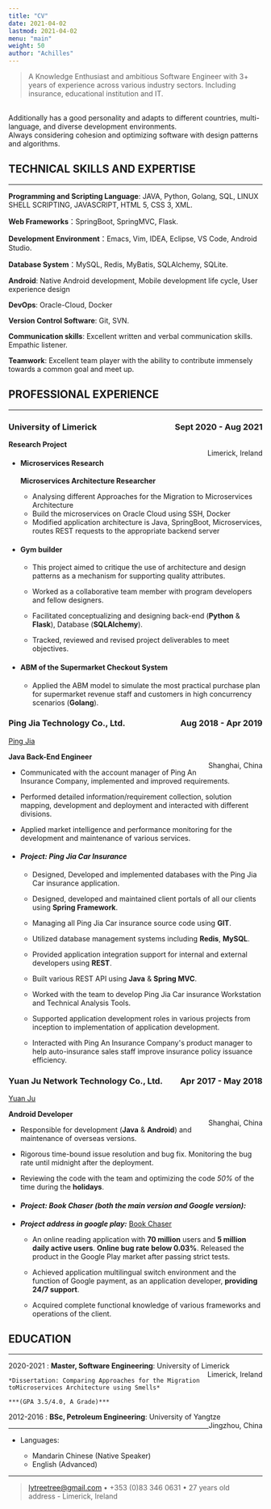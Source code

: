 ```yaml
---
title: "CV"
date: 2021-04-02
lastmod: 2021-04-02
menu: "main"
weight: 50
author: "Achilles"
---
```




>  A Knowledge Enthusiast and ambitious Software Engineer with 3+ years of experience across various industry sectors. Including insurance, educational institution and IT.
<br> 
Additionally has a good personality and adapts to different countries, multi-language, and diverse development environments.
<br> 
Always considering cohesion and optimizing software with design patterns and algorithms.  

<br>

## **TECHNICAL SKILLS AND EXPERTISE**
----------
    
**Programming and Scripting Language**: JAVA, Python, Golang, SQL, LINUX SHELL SCRIPTING, JAVASCRIPT, HTML 5, CSS 3, XML. 

**Web Frameworks**：SpringBoot, SpringMVC, Flask. 

**Development Environment**：Emacs, Vim, IDEA, Eclipse, VS Code, Android Studio. 

**Database System**：MySQL, Redis, MyBatis, SQLAlchemy, SQLite. 

**Android**:  Native Android development, Mobile development life cycle, User experience design 

**DevOps**: Oracle-Cloud, Docker

**Version Control Software**: Git, SVN. 

**Communication skills**: Excellent written and verbal communication skills. Empathic listener.  

**Teamwork**: Excellent team player with the ability to contribute immensely towards a common goal and meet up.	




## **PROFESSIONAL EXPERIENCE** 
--------------------
### **University of Limerick <span style="float:right">Sept 2020 - Aug 2021</span>** 

**Research Project**									 
<span style="float:right">Limerick, Ireland</span>

- #### Microservices Research
    **Microservices Architecture Researcher**

    * Analysing different Approaches for the Migration to Microservices Architecture
    * Build the microservices on Oracle Cloud using SSH, Docker
    * Modified application architecture is Java, SpringBoot, Microservices, routes REST requests to the appropriate backend server
- #### Gym builder 
 
    * This project aimed to critique the use of architecture and design patterns as a mechanism for supporting quality attributes. 

    * Worked as a collaborative team member with program developers and fellow designers. 

    * Facilitated conceptualizing and designing back-end (**Python** & **Flask**), Database (**SQLAlchemy**). 

    * Tracked, reviewed and revised project deliverables to meet objectives. 

- #### ABM of the Supermarket Checkout System 

    * Applied the ABM model to simulate the most practical purchase plan for supermarket revenue staff and customers in high concurrency scenarios (**Golang**). 


### **Ping Jia Technology Co., Ltd.<span style="float:right">Aug 2018 - Apr 2019</span>** 
[Ping Jia](http://www.chinaubi.com/main/)

**Java Back-End Engineer**	  		 
<span style="float:right">Shanghai, China</span>				
   

* Communicated with the account manager of Ping An Insurance Company, implemented and improved requirements. 

* Performed detailed information/requirement collection, solution mapping, development and deployment and interacted with different divisions.  

* Applied market intelligence and performance monitoring for the development and maintenance of various services. 

 - #### ***Project: Ping Jia Car Insurance*** 

    * Designed, Developed and implemented databases with the Ping Jia Car insurance application.  

    * Designed, developed and maintained client portals of all our clients using **Spring Framework**. 

    * Managing all Ping Jia Car insurance source code using **GIT**.  

    * Utilized database management systems including **Redis**, **MySQL**.  

    * Provided application integration support for internal and external developers using **REST**.  

    * Built various REST API using **Java** & **Spring MVC**.  

    * Worked with the team to develop Ping Jia Car insurance Workstation and Technical Analysis Tools.  

    * Supported application development roles in various projects from inception to implementation of application development. 

    * Interacted with Ping An Insurance Company's product manager to help auto-insurance sales staff improve insurance policy issuance efficiency. 


### **Yuan Ju Network Technology Co., Ltd.<span style="float:right">Apr 2017 - May 2018</span>** 
   [Yuan Ju](http://www.1391.com/)
<br>

**Android Developer** 								 
<span style="float:right">Shanghai, China</span> 

* Responsible for development (**Java** & **Android**) and maintenance of overseas versions. 

* Rigorous time-bound issue resolution and bug fix. Monitoring the bug rate until midnight after the deployment. 

* Reviewing the code with the team and optimizing the code *50%* of the time during the **holidays**. 

- ####  ***Project: Book Chaser (both the main version and Google version):*** 

- ***Project address in google play:*** [Book Chaser](https://play.google.com/store/apps/details?id=com.ushaqi.zhuishushenqi.play) 

    + An online reading application with **70 million** users and **5 million daily active users**.  **Online bug rate below 0.03%**. Released the product in the Google Play market after passing strict tests.  

    + Achieved application multilingual switch environment and the function of Google payment, as an application developer, **providing 24/7 support**. 

    + Acquired complete functional knowledge of various frameworks and operations of the client. 



## **EDUCATION**

---------

2020-2021 
:   **Master, Software Engineering**: University of Limerick 
<span style="float:right">Limerick, Ireland</span> 

    *Dissertation: Comparing Approaches for the Migration toMicroservices Architecture using Smells*
    
    ***(GPA 3.5/4.0, A Grade)***

2012-2016
:   **BSc, Petroleum Engineering**: University of Yangtze 
<span style="float:right">Jingzhou, China</span> 


----------------------------------------

* Languages:

     * Mandarin Chinese (Native Speaker)
     * English (Advanced)

----

> <lytreetree@gmail.com> • +353 (0)83 346 0631 • 27 years old\
> address - Limerick, Ireland
